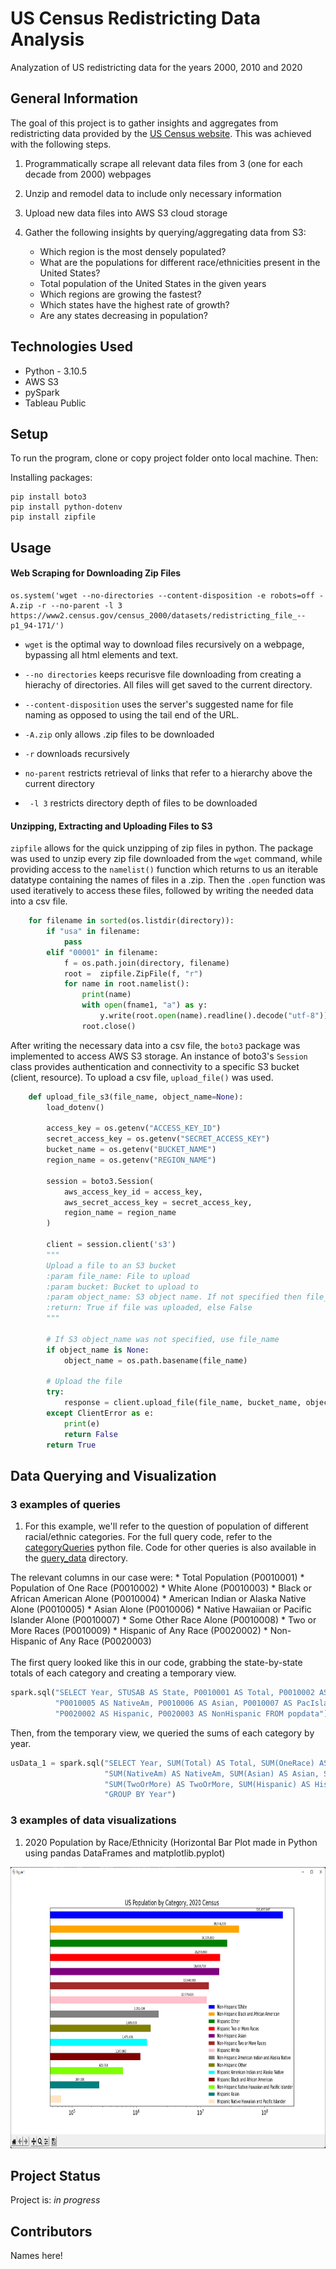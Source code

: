 # US Census Redistricting Data Analysis 
Analyzation of US redistricting data for the years 2000, 2010 and 2020


<!-- ## Table of Contents
* [General Info](#general-information)
* [Technologies Used](#technologies-used)
* [Features](#features)
* [Screenshots](#screenshots)
* [Setup](#setup)
* [Room for Improvement](#room-for-improvement)
* [Contact](#contact) -->


## General Information
The goal of this project is to gather insights and aggregates from redistricting data provided by the [US Census website](https://www.census.gov/data.html). This was achieved with the following steps.

1. Programmatically scrape all relevant data files from 3 (one for each decade from 2000) webpages
2. Unzip and remodel data to include only necessary information
3. Upload new data files into AWS S3 cloud storage
4. Gather the following insights by querying/aggregating data from S3:

    * Which region is the most densely populated?
    * What are the populations for different race/ethnicities present in the United States?
    * Total population of the United States in the given years
    * Which regions are growing the fastest?
    * Which states have the highest rate of growth?
    * Are any states decreasing in population?

<!-- - Why did you undertake it? -->
<!-- You don't have to answer all the questions - just the ones relevant to your project. -->


## Technologies Used
- Python - 3.10.5
- AWS S3
- pySpark
- Tableau Public


<!-- ## Screenshots
![Example screenshot](./img/screenshot.png) -->
<!-- If you have screenshots you'd like to share, include them here. -->


## Setup
<!-- What are the project requirements/dependencies? Where are they listed? A requirements.txt or a Pipfile.lock file perhaps? Where is it located?

Proceed to describe how to install / setup one's local environment / get started with the project. -->
To run the program, clone or copy project folder onto local machine. Then:

Installing packages:
```
pip install boto3
pip install python-dotenv
pip install zipfile

```

## Usage

#### Web Scraping for Downloading Zip Files
```
os.system('wget --no-directories --content-disposition -e robots=off -A.zip -r --no-parent -l 3 https://www2.census.gov/census_2000/datasets/redistricting_file_--p1_94-171/')
```
  * ```wget``` is the optimal way to download files recursively on a webpage, bypassing all html elements and text.
    
  * ```--no directories``` keeps recurisve file downloading from creating a hierachy of directories. All files will get saved to the current directory. 

  * ```--content-disposition``` uses the server's suggested name for file naming as opposed to using the tail end of the URL.

  * ```-A.zip``` only allows .zip files to be downloaded

  * ```-r``` downloads recursively

  * ```no-parent``` restricts retrieval of links that refer to a hierarchy above the current directory

  * ``` -l 3``` restricts directory depth of files to be downloaded 

#### Unzipping, Extracting and Uploading Files to S3

```zipfile``` allows for the quick unzipping of zip files in python. The package was used to unzip every zip file downloaded from the ```wget``` command, while providing access to the ```namelist()``` function which returns to us an iterable datatype containing the names of files in a .zip. Then the ```.open``` function was used iteratively to access these files, followed by writing the needed data into a csv file. 

```python
    for filename in sorted(os.listdir(directory)):
        if "usa" in filename:
            pass
        elif "00001" in filename:
            f = os.path.join(directory, filename)
            root =  zipfile.ZipFile(f, "r")
            for name in root.namelist():
                print(name)
                with open(fname1, "a") as y:
                    y.write(root.open(name).readline().decode("utf-8"))
                root.close()
```

After writing the necessary data into a csv file, the ```boto3``` package was implemented to access AWS S3 storage. An instance of boto3's ```Session``` class provides authentication and connectivity to a specific S3 bucket (client, resource). To upload a csv file, ```upload_file()``` was used.

```python
    def upload_file_s3(file_name, object_name=None):
        load_dotenv()

        access_key = os.getenv("ACCESS_KEY_ID")
        secret_access_key = os.getenv("SECRET_ACCESS_KEY")
        bucket_name = os.getenv("BUCKET_NAME")
        region_name = os.getenv("REGION_NAME")

        session = boto3.Session(
            aws_access_key_id = access_key,
            aws_secret_access_key = secret_access_key,
            region_name = region_name
        )

        client = session.client('s3')
        """
        Upload a file to an S3 bucket
        :param file_name: File to upload
        :param bucket: Bucket to upload to
        :param object_name: S3 object name. If not specified then file_name is used
        :return: True if file was uploaded, else False
        """

        # If S3 object_name was not specified, use file_name
        if object_name is None:
            object_name = os.path.basename(file_name)

        # Upload the file
        try:
            response = client.upload_file(file_name, bucket_name, object_name)
        except ClientError as e:
            print(e)
            return False
        return True
```
## Data Querying and Visualization
### 3 examples of queries

1. For this example, we'll refer to the question of population of different racial/ethnic categories. For the full query code, refer to the [categoryQueries](query_data/byCategory/categoryQueries.py) python file. Code for other queries is also available in the [query_data](query_data) directory.  

The relevant columns in our case were:
    * Total Population (P0010001)
    * Population of One Race (P0010002)
    * White Alone (P0010003)
    * Black or African American Alone (P0010004)
    * American Indian or Alaska Native Alone (P0010005)
    * Asian Alone (P0010006)
    * Native Hawaiian or Pacific Islander Alone (P0010007)
    * Some Other Race Alone (P0010008)
    * Two or More Races (P0010009)
    * Hispanic of Any Race (P0020002)
    * Non-Hispanic of Any Race (P0020003)  
<br />
The first query looked like this in our code, grabbing the state-by-state totals of each category and creating a temporary view.
```python
spark.sql("SELECT Year, STUSAB AS State, P0010001 AS Total, P0010002 AS OneRace, P0010003 AS White, P0010004 AS Black, "
          "P0010005 AS NativeAm, P0010006 AS Asian, P0010007 AS PacIslander, P0010008 AS Other, P0010009 AS TwoOrMore, "
          "P0020002 AS Hispanic, P0020003 AS NonHispanic FROM popdata").createOrReplaceTempView("cat_1")
```

Then, from the temporary view, we queried the sums of each category by year.

```python
usData_1 = spark.sql("SELECT Year, SUM(Total) AS Total, SUM(OneRace) AS OneRace, SUM(White) AS White, SUM(Black) AS Black, "
                     "SUM(NativeAm) AS NativeAm, SUM(Asian) AS Asian, SUM(PacIslander) AS PacIslander, SUM(Other) AS Other, "
                     "SUM(TwoOrMore) AS TwoOrMore, SUM(Hispanic) AS Hispanic, SUM(NonHispanic) AS NonHispanic FROM cat_1 "
                     "GROUP BY Year")
```

### 3 examples of data visualizations

1. 2020 Population by Race/Ethnicity (Horizontal Bar Plot made in Python using pandas DataFrames and matplotlib.pyplot)
<img src="documentation_screenshots/data_analysis_docs/mpl-window-example.png"  width="800" height="450">

<!-- ## Usage
How does one go about using it?
Provide various use cases and code examples here.

`write-your-code-here` -->

## Project Status
Project is: _in progress_
<!-- ## Project Status
Project is: _in progress_ / _complete_ / _no longer being worked on_. If you are no longer working on it, provide reasons why. -->


<!-- ## Acknowledgements
Give credit here.
- This project was inspired by...
- This project was based on [this tutorial](https://www.example.com).
- Many thanks to... -->


## Contributors
Names here!



<!-- Optional -->